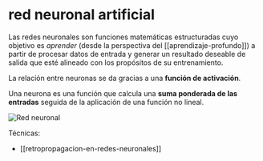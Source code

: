 # red neuronal artificial
Las redes neuronales son funciones matemáticas estructuradas cuyo objetivo es *aprender* (desde la perspectiva del [[aprendizaje-profundo]]) a partir de procesar datos de entrada y generar un resultado deseable de salida que esté alineado con los propósitos de su entrenamiento.

La relación entre neuronas se da gracias a una **función de activación**.

Una neurona es una función que calcula una **suma ponderada de las entradas** seguida de la aplicación de una función no lineal.

![Red neuronal](https://upload.wikimedia.org/wikipedia/commons/thumb/1/11/Colored_neural_network_es.svg/1280px-Colored_neural_network_es.svg.png)

Técnicas:

- [[retropropagacion-en-redes-neuronales]]
